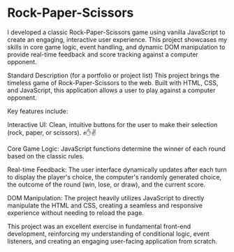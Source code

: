 # Rock-Paper-Scissors
  I developed a classic Rock-Paper-Scissors game using vanilla JavaScript to create an engaging, interactive user experience. This project showcases my skills in core game logic, event handling, and dynamic DOM manipulation to provide real-time feedback and score tracking against a computer opponent.

Standard Description (for a portfolio or project list)
This project brings the timeless game of Rock-Paper-Scissors to the web. Built with HTML, CSS, and JavaScript, this application allows a user to play against a computer opponent.

Key features include:

Interactive UI: Clean, intuitive buttons for the user to make their selection (rock, paper, or scissors). ✊✋✌️

Core Game Logic: JavaScript functions determine the winner of each round based on the classic rules.

Real-time Feedback: The user interface dynamically updates after each turn to display the player's choice, the computer's randomly generated choice, the outcome of the round (win, lose, or draw), and the current score.

DOM Manipulation: The project heavily utilizes JavaScript to directly manipulate the HTML and CSS, creating a seamless and responsive experience without needing to reload the page.

This project was an excellent exercise in fundamental front-end development, reinforcing my understanding of conditional logic, event listeners, and creating an engaging user-facing application from scratch.
